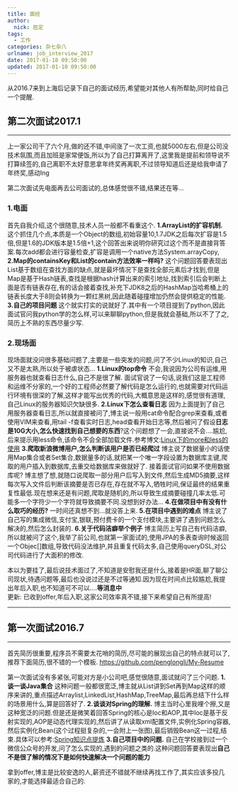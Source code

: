 ```yaml
---
title: 面经
author: 
  nick: 屈定
tags:
  - 工作
categories: 杂七杂八
urlname: job_interview_2017
date: 2017-01-10 09:50:00
updated: 2017-01-10 09:50:00
---
```


从2016.7来到上海后记录下自己的面试经历,希望能对其他人有所帮助,同时给自己一个提醒.


## 第二次面试2017.1
-----------
上一家公司干了六个月,做的还不错,中间涨了一次工资,也就5000左右,但是公司没技术氛围,而且加班是家常便饭,所以为了自己打算离开了,这里我是提前和领导说不打算续签的,自己离职不太好意思拿年终奖再离职,不过领导知道后还是给我申请了年终奖,感动Ing

第二次面试先电面再去公司面试的,总体感觉很不错,结果还在等...
### 1.电面
首先自我介绍,这个很随意,技术人员一般都不看重这个.
**1.ArrayList的扩容机制.**
这个抓住几个点,本质是一个Object的数组,初始容量10,1.7JDK之后每次扩容是1.5倍,但是1.6的JDK版本是1.5倍+1,这个回答出来说明你研究过这个而不是直接背答案.每次add都会进行容量检查,扩容是调用一个native方法System.arrayCopy,
**2.Map的containsKey和List的contain方法效率一样吗?**
这个问题回答要表现出List基于数组在查找方面的缺点,就是最坏情况下是查找全部元素后才找到,但是Map是基于Hash链表,查找是根据hash计算出来的索引地址,找到索引后会判断上面是否有链表存在,有的话会接着查找,补充下JDK8之后的HashMap当哈希桶上的链表长度大于8则会转换为一颗红黑树,因此随着碰撞增加仍然会提供稳定的性能.
**3.自己的项目问题**
这个就实打实的说就好了.其中有一个项目提到了python,因此面试官问我python学的怎么样,可以来聊聊python,但是我就会基础,所以不了了之,简历上不熟的东西尽量少写.

### 2.现场面
现场面就没问很多基础问题了,主要是一些突发的问题,问了不少Linux的知识,自己又不是太熟,所以处于被虐状态...
**1.Linux的top命令**
不会,我说因为公司有运维,用服务器也就查看日志什么,自己不是很了解.
面试官说了一句话,说我们这是工程师和运维不分家的,一个好的工程师必然要了解代码是怎么运行的,也就需要对代码运行环境有很深的了解,这样才能写出优秀的代码,大概意思是这样的,感觉很有道理,自己Linux的服务器知识欠缺很多.
**2.Linux下怎么查看日志**
因为上面提到了自己用服务器查看日志,所以就直接被问了,博主说一般用cat命令配合grep来查看,或者使用VIM来查看,用tail -f查看实时日志,head查看开始日志等,然后被问了假设**日志是10G大小,怎么快速找到自己想要的东西**?这个问题想了一会,直接说不会....尴尬,后来提示用less命令,该命令不会全部加载文件.参考博文:[Linux下的more和less的使用][1]
**3.爬取新浪微博用户,怎么判断该用户是否已经爬过**
博主说了数据量小的话使用Map集合或者Set集合,数据量多的话,就把某一个唯一字段设置为数据库主键,爬取的用户插入到数据库,去重交给数据库来做就好了.
接着面试官问如果不使用数据库呢?
博主想了想,就随口说爬取一部分用户后写入到文件,然后生成MD5摘要,这样每次写入文件后判断该摘要是否已存在,存在就不写入,牺牲时间,保证最终的结果重复性最低.现在想来还是有问题,爬取是随机的,所以导致生成摘要碰撞几率太低.可能多一个字符少一个字符就导致摘要不同.没想到好办法...
**4.在做项目中有没有什么取巧的经历?**
一时间还真想不到...就没答上来.
**5.在项目中遇到的难点**
博主说了自己写的集成微信,支付宝,银联,预付费卡的一个支付模块,主要讲了遇到问题怎么解决的,然后怎么封装的.
**6.关于代码洁癖举个例子**
博主简历上写自己有代码洁癖,所以就被问了这个,我举了前公司,也就第一家面试的,使用JPA的多表查询时候返回一个Objec[]数组,导致代码没法维护,并且重复代码太多,自己使用queryDSL,对公司代码进行了大面积的修改.

本以为要挂了,最后说技术面过了,不知道是安慰我还是什么,接着是HR面,聊了聊公司现状,待遇问题等,最后也没说过还是不过等通知.因为现在时间点比较尴尬,我提出年后入职,也不知道可不可以....**等消息中**  
更新:
已收到offer,年后入职,这家公司效率真不错,接下来希望自己有所提高!


----------

## 第一次面试2016.7
------
首先简历很重要,程序员不需要太花哨的简历,尽可能的展现出自己的特点就可以了,推荐下面简历,很不错的一个模板.
https://github.com/penglongli/My-Resume

第一次面试没有多紧张,可能对方是小公司吧,感觉很随意,面试就问了三个问题.
**1.谈一谈Java集合**
这种问题一般都很宽泛,博主就从List讲到Set再到Map这样的顺序来讲的,重点描述Arraylist,LinkedList,HashMap,TreeMap,最后再总结下什么样的场景用什么,算是回答好了.
**2.谈谈对Spring的理解.**
博主当时心里我哩个擦,又是这种宽泛的问题.但是还是微笑着回答Spring的核心是Ioc和AOP,其中Ioc是基于反射实现的,AOP是动态代理实现的,然后讲了从读取xml配置文件,实例化Spring容器,然后实例化Bean(这个过程挺复杂的,一会附上一张图),最后销毁Bean这一过程,结束.具体可以参考:[Spring知识点提炼][2]
**3.自己项目中的问题.**
自己在学校接到过一个微信公众号的开发,问了怎么实现的,遇到的问题之类的.这种问题回答要表现出**自己不是很了解的情况下是如何快速解决一个问题的能力**

拿到offer,博主是比较安逸的人,薪资还不错就不继续再找工作了,其实应该多投几家的,才能选择最适合自己的.


[1]: http://www.cnblogs.com/aijianshi/p/5750911.html
[2]: http://blog.csdn.net/u013256816/article/details/51386182
